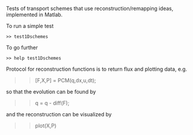 Tests of transport schemes that use reconstruction/remapping ideas, implemented
in Matlab.

To run a simple test

	>> test1Dschemes

To go further

	>> help test1Dschemes

Protocol for reconstruction functions is to return flux and plotting data, e.g.

>> [F,X,P] = PCM(q,dx,u,dt);

so that the evolution can be found by

>> q = q - diff(F);

and the reconstruction can be visualized by

>> plot(X,P)
